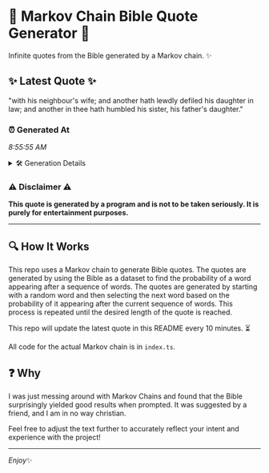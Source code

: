 # 📖 Markov Chain Bible Quote Generator 📖

Infinite quotes from the Bible generated by a Markov chain. ✨

## ✨ Latest Quote ✨
"with his neighbour's wife; and another hath lewdly defiled his daughter in law; and another in thee hath humbled his sister, his father's daughter."

### ⏰ Generated At
*8:55:55 AM*

<details>
    <summary>🛠️ Generation Details</summary>
    <p>
        <strong>🌱 Seed:</strong> with<br>
        <strong>🔄 Iterations:</strong> 23<br>
        <strong>📜 Context History:</strong><br>[ with ]: his<br>[ with, his ]: neighbour's<br>[ with, his, neighbour's ]: wife;<br>[ with, his, neighbour's, wife; ]: and<br>[ with, his, neighbour's, wife;, and ]: another<br>[ with, his, neighbour's, wife;, and, another ]: hath<br>[ his, neighbour's, wife;, and, another, hath ]: lewdly<br>[ neighbour's, wife;, and, another, hath, lewdly ]: defiled<br>[ wife;, and, another, hath, lewdly, defiled ]: his<br>[ and, another, hath, lewdly, defiled, his ]: daughter<br>[ another, hath, lewdly, defiled, his, daughter ]: in<br>[ hath, lewdly, defiled, his, daughter, in ]: law;<br>[ lewdly, defiled, his, daughter, in, law; ]: and<br>[ defiled, his, daughter, in, law;, and ]: another<br>[ his, daughter, in, law;, and, another ]: in<br>[ daughter, in, law;, and, another, in ]: thee<br>[ in, law;, and, another, in, thee ]: hath<br>[ law;, and, another, in, thee, hath ]: humbled<br>[ and, another, in, thee, hath, humbled ]: his<br>[ another, in, thee, hath, humbled, his ]: sister,<br>[ in, thee, hath, humbled, his, sister, ]: his<br>[ thee, hath, humbled, his, sister,, his ]: father's<br>[ hath, humbled, his, sister,, his, father's ]: daughter.<br>
    </p>
</details>

### ⚠️ Disclaimer ⚠️
**This quote is generated by a program and is not to be taken seriously. It is purely for entertainment purposes.**

---

## 🔍 How It Works

This repo uses a Markov chain to generate Bible quotes. The quotes are generated by using the Bible as a dataset to find the probability of a word appearing after a sequence of words. The quotes are generated by starting with a random word and then selecting the next word based on the probability of it appearing after the current sequence of words. This process is repeated until the desired length of the quote is reached.

This repo will update the latest quote in this README every 10 minutes. ⏳

All code for the actual Markov chain is in `index.ts`.

## ❓ Why

I was just messing around with Markov Chains and found that the Bible surprisingly yielded good results when prompted. 
It was suggested by a friend, and I am in no way christian.

Feel free to adjust the text further to accurately reflect your intent and experience with the project!

---

*Enjoy*✨
